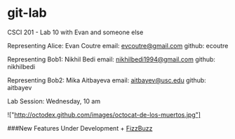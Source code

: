 git-lab
=======

CSCI 201 - Lab 10 with Evan and someone else

Representing Alice: Evan Coutre
email: evcoutre@gmail.com
github: ecoutre

Representing Bob1: Nikhil Bedi
email: nikhilbedi1994@gmail.com
github: nikhilbedi

Representing Bob2: Mika Aitbayeva
email: aitbayev@usc.edu
github: aitbayev

Lab Session: Wednesday, 10 am

!["http://octodex.github.com/images/octocat-de-los-muertos.jpg"]


###New Features Under Development
       + [FizzBuzz](http://www.codinghorror.com/blog/2007/02/why-cant-programmers-program.html) 
